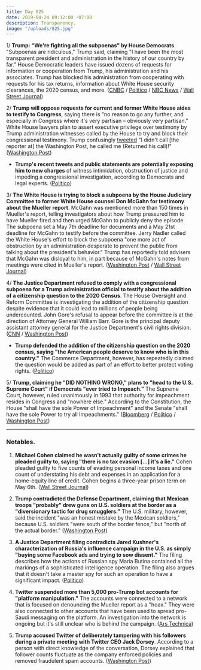 ```yaml
---
title: Day 825
date: 2019-04-24 09:12:00 -07:00
description: Transparency.
image: "/uploads/825.jpg"
---
```


1/ **Trump: "We're fighting all the subpoenas" by House Democrats**. "Subpoenas are ridiculous," Trump said, claiming "I have been the most transparent president and administration in the history of our country by far." House Democratic leaders have issued dozens of requests for information or cooperation from Trump, his administration and his associates. Trump has blocked his administration from cooperating with requests for his tax returns, information about White House security clearances, the 2020 census, and more. ([CNBC](https://www.cnbc.com/2019/04/24/trump-were-fighting-all-the-subpoenas-from-house-democrats.html) / [Politico](https://www.politico.com/story/2019/04/24/trump-subpoenas-mueller-report-1289431) / [NBC News](https://www.nbcnews.com/politics/white-house/trump-blasts-house-oversight-probes-says-white-house-fighting-all-n998046) / [Wall Street Journal](https://www.wsj.com/articles/trump-says-white-house-will-fight-mcgahn-subpoena-11556119173))

2/ **Trump will oppose requests for current and former White House aides to testify to Congress**, saying there is "no reason to go any further, and especially in Congress where it's very partisan – obviously very partisan." White House lawyers plan to assert executive privilege over testimony by Trump administration witnesses called by the House to try and block their congressional testimony. Trump confusingly [tweeted](https://twitter.com/realDonaldTrump/status/1121053578603397120) "I didn't call \[the reporter at\] the Washington Post, he called me (Returned his call)!" ([Washington Post](https://www.washingtonpost.com/politics/trump-says-he-is-opposed-to-white-house-aides-testifying-to-congress-deepening-power-struggle-with-hill/2019/04/23/0c7bd8dc-65e0-11e9-8985-4cf30147bdca_story.html?noredirect=on))

* **Trump's recent tweets and public statements are potentially exposing him to new charges** of witness intimidation, obstruction of justice and impeding a congressional investigation, according to Democrats and legal experts. ([Politico](https://www.politico.com/story/2019/04/24/mueller-report-trump-evidence-1288798))

3/ **The White House is trying to block a subpoena by the House Judiciary Committee to former White House counsel Don McGahn for testimony about the Mueller report**. McGahn was mentioned more than 150 times in Mueller's report, telling investigators about how Trump pressured him to have Mueller fired and then urged McGahn to publicly deny the episode. The subpoena set a May 7th deadline for documents and a May 21st deadline for McGahn to testify before the committee. Jerry Nadler called the White House's effort to block the subpoena "one more act of obstruction by an administration desperate to prevent the public from talking about the president's behavior." Trump has reportedly told advisers that McGahn was disloyal to him, in part because of McGahn's notes from meetings were cited in Mueller's report. ([Washington Post](https://www.washingtonpost.com/politics/white-house-plans-to-fight-house-subpoena-of-former-counsel-donald-mcgahn-for-testimony-on-mueller-report/2019/04/23/2d48732a-65f1-11e9-83df-04f4d124151f_story.html) / [Wall Street Journal](https://www.wsj.com/articles/trump-says-white-house-will-fight-mcgahn-subpoena-11556119173))

4/ **The Justice Department refused to comply with a congressional subpoena for a Trump administration official to testify about the addition of a citizenship question to the 2020 Census**. The House Oversight and Reform Committee is investigating the addition of the citizenship question despite evidence that it could lead to millions of people being undercounted. John Gore's refusal to appear before the committee is at the direction of Attorney General William Barr. Gore is the principal deputy assistant attorney general for the Justice Department's civil rights division. ([CNN](https://www.cnn.com/2019/04/24/politics/census-citizenship-question-justice-department-house-democrats/index.html) / [Washington Post](https://www.washingtonpost.com/powerpost/justice-department-refuses-to-comply-with-congressional-subpoena-for-testimony-on-citizenship-question-and-2020-census/2019/04/24/d132996a-66a6-11e9-a1b6-b29b90efa879_story.html))

* **Trump defended the addition of the citizenship question on the 2020 census, saying "the American people deserve to know who is in this country."** The Commerce Department, however, has repeatedly claimed the question would be added as part of an effort to better protect voting rights. ([Politico](https://www.politico.com/story/2019/04/24/trump-citizenship-census-1289245))

5/ **Trump, claiming he "DID NOTHING WRONG," plans to "head to the U.S. Supreme Court" if Democrats "ever tried to Impeach."** The Supreme Court, however, ruled unanimously in 1993 that authority for impeachment resides in Congress and "nowhere else." According to the Constitution, the House "shall have the sole Power of Impeachment" and the Senate "shall have the sole Power to try all Impeachments." ([Bloomberg](https://www.bloomberg.com/news/articles/2019-04-24/trump-says-he-d-seek-supreme-court-help-to-deter-impeachment) / [Politico](https://www.politico.com/story/2019/04/24/trump-supreme-court-impeachment-1289314) / [Washington Post](https://www.washingtonpost.com/politics/trump-says-he-would-ask-supreme-court-to-intervene-if-hes-impeached/2019/04/24/73d7d63c-668c-11e9-82ba-fcfeff232e8f_story.html))

---

### Notables.

1. **Michael Cohen claimed he wasn't actually guilty of some crimes he pleaded guilty to, saying "there is no tax evasion \[...\] it's a lie."** Cohen pleaded guilty to five counts of evading personal income taxes and one count of understating his debt and expenses in an application for a home-equity line of credit. Cohen begins a three-year prison term on May 6th. ([Wall Street Journal](https://www.wsj.com/articles/michael-cohen-in-recorded-phone-call-walks-back-parts-of-guilty-plea-11556121974))

2. **Trump contradicted the Defense Department, claiming that Mexican troops "probably" drew guns on U.S. soldiers at the border as a "diversionary tactic for drug smugglers."** The U.S. military, however, said the incident "was an honest mistake by the Mexican soldiers," because U.S. soldiers "were south of the border fence," but "north of the actual border." ([Washington Post](https://www.washingtonpost.com/national-security/2019/04/24/without-evidence-trump-says-border-incident-between-us-mexican-soldiers-was-probably-diversion-drug-smugglers/))

3. **A Justice Department filing contradicts Jared Kushner's characterization of Russia's influence campaign in the U.S. as simply "buying some Facebook ads and trying to sow dissent."** The filing describes how the actions of Russian spy Maria Butina contained all the markings of a sophisticated intelligence operation. The filing also argues that it doesn't take a master spy for such an operation to have a significant impact. ([Politico](https://www.politico.com/story/2019/04/23/jared-kushner-fbi-butina-1288769))

4. **Twitter suspended more than 5,000 pro-Trump bot accounts for "platform manipulation."** The accounts were connected to a network that is focused on denouncing the Mueller report as a "hoax." They were also connected to other accounts that have been used to spread pro-Saudi messaging on the platform. An investigation into the network is ongoing but it's still unclear who is behind the campaign. ([Ars Technica](https://arstechnica.com/information-technology/2019/04/twitter-shuts-down-network-of-5000-possibly-saudi-pro-trump-bots/))

5. **Trump accused Twitter of deliberately tampering with his followers during a private meeting with Twitter CEO Jack Dorsey**. According to a person with direct knowledge of the conversation, Dorsey explained that follower counts fluctuate as the company enforced policies and removed fraudulent spam accounts. ([Washington Post](https://www.washingtonpost.com/technology/2019/04/23/trump-meets-with-twitter-ceo-jack-dorsey-white-house/))
